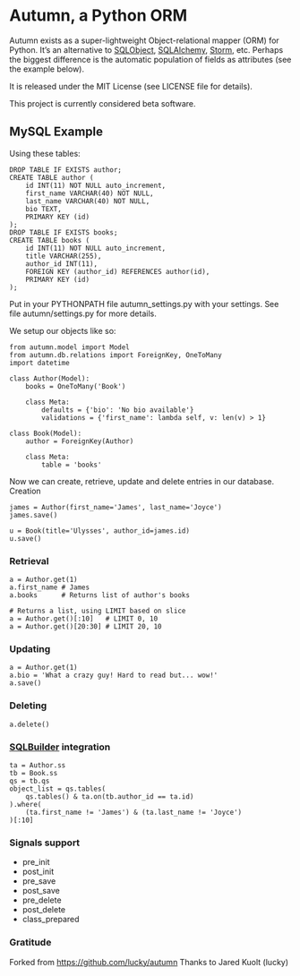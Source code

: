 # Autumn, a Python ORM

Autumn exists as a super-lightweight Object-relational mapper (ORM) for Python. 
It’s an alternative to [SQLObject](http://www.sqlobject.org/), 
[SQLAlchemy](http://www.sqlalchemy.org/), [Storm](https://storm.canonical.com/),
etc. Perhaps the biggest difference is the automatic population of fields as 
attributes (see the example below).

It is released under the MIT License (see LICENSE file for details).

This project is currently considered beta software.

## MySQL Example

Using these tables:

    DROP TABLE IF EXISTS author;
    CREATE TABLE author (
        id INT(11) NOT NULL auto_increment,
        first_name VARCHAR(40) NOT NULL,
        last_name VARCHAR(40) NOT NULL,
        bio TEXT,
        PRIMARY KEY (id)
    );
    DROP TABLE IF EXISTS books;
    CREATE TABLE books (
        id INT(11) NOT NULL auto_increment,
        title VARCHAR(255),
        author_id INT(11),
        FOREIGN KEY (author_id) REFERENCES author(id),
        PRIMARY KEY (id)
    );

Put in your PYTHONPATH file autumn_settings.py with your settings.
See file autumn/settings.py for more details.

We setup our objects like so:

    from autumn.model import Model
    from autumn.db.relations import ForeignKey, OneToMany
    import datetime

    class Author(Model):
        books = OneToMany('Book')

        class Meta:
            defaults = {'bio': 'No bio available'}
            validations = {'first_name': lambda self, v: len(v) > 1}

    class Book(Model):
        author = ForeignKey(Author)

        class Meta:
            table = 'books'

Now we can create, retrieve, update and delete entries in our database.
Creation

    james = Author(first_name='James', last_name='Joyce')
    james.save()

    u = Book(title='Ulysses', author_id=james.id)
    u.save()

### Retrieval

    a = Author.get(1)
    a.first_name # James
    a.books      # Returns list of author's books

    # Returns a list, using LIMIT based on slice
    a = Author.get()[:10]   # LIMIT 0, 10
    a = Author.get()[20:30] # LIMIT 20, 10

### Updating

    a = Author.get(1)
    a.bio = 'What a crazy guy! Hard to read but... wow!'
    a.save()

### Deleting

    a.delete()

### [SQLBuilder](https://bitbucket.org/evotech/sqlbuilder) integration

    ta = Author.ss
    tb = Book.ss
    qs = tb.qs
    object_list = qs.tables(
        qs.tables() & ta.on(tb.author_id == ta.id)
    ).where(
        (ta.first_name != 'James') & (ta.last_name != 'Joyce')
    )[:10]

### Signals support

* pre_init
* post_init
* pre_save
* post_save
* pre_delete
* post_delete
* class_prepared

###  Gratitude

Forked from https://github.com/lucky/autumn
Thanks to Jared Kuolt (lucky)
